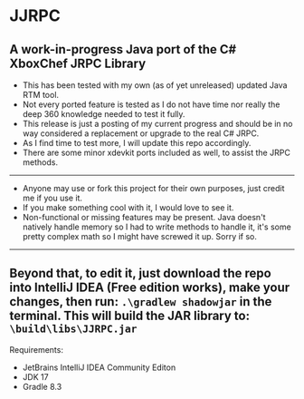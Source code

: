 # JJRPC
A work-in-progress Java port of the C# XboxChef JRPC Library
------------------------------------------------------------------------------------------
- This has been tested with my own (as of yet unreleased) updated Java RTM tool.
- Not every ported feature is tested as I do not have time nor really the deep 360 knowledge needed to test it fully.
- This release is just a posting of my current progress and should be in no way considered a replacement or upgrade to the real C# JRPC.
- As I find time to test more, I will update this repo accordingly.
- There are some minor xdevkit ports included as well, to assist the JRPC methods.
------------------------------------------------------------------------------------------
- Anyone may use or fork this project for their own purposes, just credit me if you use it.
- If you make something cool with it, I would love to see it.
- Non-functional or missing features may be present. Java doesn't natively handle memory so I had to write methods to handle it, it's some pretty complex math so I might have screwed it up. Sorry if so.
------------------------------------------------------------------------------------------
Beyond that, to edit it, just download the repo into IntelliJ IDEA (Free edition works), make your changes, then run:
 `.\gradlew shadowjar` 
in the terminal. This will build the JAR library to:
 `\build\libs\JJRPC.jar`
------------------------------------------------------------------------------------------
Requirements:
- JetBrains IntelliJ IDEA Community Editon
- JDK 17
- Gradle 8.3  
